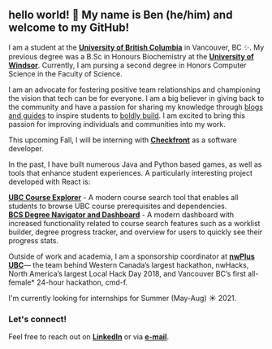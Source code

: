 ## hello world! 👋 My name is Ben (he/him) and welcome to my GitHub!

<!--
**MrBenC88/MrBenC88** is a ✨ _special_ ✨ repository because its `README.md` (this file) appears on your GitHub profile.

Here are some ideas to get you started:

- 🔭 I’m currently working on ...
- 🌱 I’m currently learning ...
- 👯 I’m looking to collaborate on ...
- 🤔 I’m looking for help with ...
- 💬 Ask me about ...
- 📫 How to reach me: ...
- 😄 Pronouns: ...
- ⚡ Fun fact: ...
-->

I am a student at the [**University of British Columbia**](https://ubc.ca) in Vancouver, BC ✨. My previous degree was a B.Sc in Honours Biochemistry at the [**University of Windsor**](https://www.uwindsor.ca/). Currently, I am pursing a second degree in Honors Computer Science in the Faculty of Science. <br/>

I am an advocate for fostering positive team relationships and championing the vision that tech can be for everyone. I am a big believer in giving back to the community and have a passion for sharing my knowledge through [blogs and guides](https://medium.com/@mrbenc) to inspire students to [boldly build](https://medium.com/@mrbenc/to-boldly-build-insights-for-new-developers-to-kickstart-their-projects-d7354a15b396). I am excited to bring this passion for improving individuals and communities into my work.<br/>

This upcoming Fall, I will be interning with [**Checkfront**](https://www.checkfront.com/) as a software developer. <br/>

In the past, I have built numerous Java and Python based games, as well as tools that enhance student experiences. A particularly interesting project developed with React is:<br/>

[**UBC Course Explorer**](https://ubcexplorer.io/) - A modern course search tool that enables all students to browse UBC course prerequisites and dependencies.<br/>
[**BCS Degree Navigator and Dashboard**](https://ubcexplorer.io/bcs) - A modern dashboard with increased functionality related to course search features such as a worklist builder, degree progress tracker, and overview for users to quickly see their progress stats.<br/>

Outside of work and academia, I am a sponsorship coordinator at [**nwPlus UBC**](https://www.nwplus.io/)— the team behind Western Canada’s largest hackathon, nwHacks, North America’s largest Local Hack Day 2018, and Vancouver BC’s first all-female* 24-hour hackathon, cmd-f.<br/>

I'm currently looking for internships for Summer (May-Aug) ☀ 2021. 

### Let's connect! 
Feel free to reach out on [**LinkedIn**](https://www.linkedin.com/in/mrbenc88/) or via [**e-mail**](mailto:bencheung@alumni.ubc.ca). 


